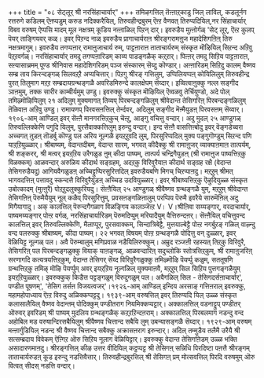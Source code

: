 +++
title = "०८ सेट्लूर् श्री नरसिंहाचार्यार्"
+++
तमिऴगत्तिल् तॆऩ्ऩाऱ्‌काडु जिल् लाविल्, कडलूर्नग रत्तरुगे कडिलम् ऎऩप्पडुम् करुड नदिक्करैयिल्, तिरुवहीन्द्रबुरम् ऎऩ्ऱ वैणवत् तिरुप्पदियिल्,नर सिंहाचार्यार् विबव वरुषम् ऐप्पसि मादम् मूल नक्षत्रम् कूडिय नऩ्ऩाळिल् पिऱन् दार्। इवरुडैय मुऩ्ऩोर्गळ् 'सेट् लूर्, ऎऩ्ऱ कुलप् पॆयर् ताङ्गियवर् कळ्। इवर् पिऱन्द नाळ् इवरुडैय 
प्रागाचार्यराऩ श्रीरङ्गरामऩुज महादेशिगऩिऩ् तिरु नक्षत्रमागुम्। इवरुडैय तगप्पऩार् रामाऩुजाचार्य रुम्, पाट्टऩाराऩ ताताचार्यरुम् संस्कृत मॊऴियिल् सिऱन्द अऱिवु पॆऱ्‌ऱवर्गळ्। नरसिंहाचार्यार् तमदु तगप्पऩारिडम् काव्य पाडङ्गळैक् कऱ्‌ऱार्। पिऩ्ऩर् तमदु सिऱिय पाट्टऩाराऩ, सऩ्यासाच्रमम् पूण्ड श्रीनिवास महादेशिगरिडम् पञ्ज संस्कारम् सॆय्दु कॊण्डार्। अऩ्ऩारिडम् सिऱिदु कालम् वैष्णव सम्ब्र ताय किरन्दङ्गळ् सिलवऱ्‌ऱै अप्यचित्तार्। पिऱगु श्रीरङ् गत्तिलुम्, उप्पिलियप्पऩ् कोयिलिलुम् तिरुवहीन्द्र पुरत् तिलुमाग मऱ्‌ऱ सम्ब्रदायग्रन्थङ्गळै अवरिडमिरुन्दे कालक्षेपम् सॆय्दार्। 
इव्वित्वाऩुक्कु नल्ल सङ्गीद ञाऩमुम्, तक्क सारीर काम्बीर्यमुम् उण्डु। इवरुक्कु संस्कृत मॊऴियिल् ऎव्वळवु तेर्चियुण्डो, अदे पोल् तमिऴ्मॊऴियिलुम् 
२१ 
अदिलुम् मुक्यमागत् तिव्यप् पिरबन्दङ्गळिलुम् श्रीवेदान्त तेसिगरिऩ् पिरबन्दङ्गळिलुम् तॆळिवाऩ अऱिवु उण्डु। रामायणप् पिरवसऩत्तिल् तेर्न्दवर्, अदिलुम् सङ्गीद मॆऩ्मैयुडऩ् पिरवसऩम् सॆय्वार्। १९०६-आम् आण्डिल् इवर् सॆऩ्ऩै मानगरत्तिऱ्‌कुच् चॆऩ्ऱु, आङ्गु वचित्तु वन्दार्। अदु मुदल् २५ आण्डुगळ् तिरुवल्लिक्केणि पगुदि यिलुम्, पुरसैवाक्कत्तिलुम् इरुन्दु वन्दार्। इन्द सॆऩ्ऩै वासत्तिऩ्बोदु इवर् वॆङ्गडेच्वरा अच्चगत् तुडऩ् तॊडर्बु कॊण्डु पल अरिय नूल्गळै इयऱ्‌ऱुवदि लुम्, पिरसुरिप्पदिल् मुक्य पङ्गुगॊण्डुम् सिऱन्द पणि याऱ्‌ऱियुळ्ळार्। श्रीबाष्यम्, वेदान्तदीबम्, वेदान्त सारम्, भगवत् कीदैक्कु श्री रामाऩुजर् व्याक्याऩमाऩ तात्पर्यम्, श्री शङ्करर्, श्री मत्वर् इयऱ्‌ऱिय उरैगळुड ऩुम् कीदा पाष्यम्, तात्पर्य चन्द्रिगैयुडऩ् (श्री रामाऩुज पाष्यत्तिऱ्‌कु विळक्कम्) आळवन्दार् अरुळिय कीदार्थ सङ्ग्रहम्, अदऱ्‌कु विरिवुरैयाऩ कीदार्थ सङ्ग्रह रक्षै (वेदान्त तेसिगरुडैयदु) आगियवैगळुडऩ् अच्चिट्टुप्पिरसुरित्तदिल् इवरुडैयबणि मिगच् चिऱप्पाऩदु। मऱ्‌ऱुम् श्रीमत् भागवदत्तिऩ् पत्तावदु स्कन्दत्तै विरिवुरैयुडऩ् अच्चिड उदवियुळ्ळार्। इवर् श्रीबाष्यत्तिऱ्‌कु ऎऴुदियुळ्ळ संस्कृत उबोत्कादम् (मुऩ्ऩुरै) पोऱ्‌ऱुदलुक्कुरियदु। 
सॆऩ्ऩैयिल् २५ आण्डुगळ् श्रीवैष्णव ग्रन्थङ्गळै युम्, मऱ्‌ऱुम् श्रीवेदान्त तेसिगऩिऩ् पॆरुमैयैयुम् नूल् कळैप् पिरसुरित्तुम्, प्रवसऩङ्गळिऩालुम् परप्पिय पॆरुमै इवरैये सारुमॆऩिल् अदु मिगैयागादु। अक् कालत्तिल् पॆरुन्दगैगळाग विळङ्गिय कालञ्जॆऩ्ऱ V। V।श्रीऩिवा सय्यङ्गार्, वरदाचार्यार्, पाष्यमय्यङ्गार् पोऩ्ऱ वर्गळ्, नरसिंहाचार्यारिडम् पॆरुमदिप्पुम् मरियादैयुम् वैत्तिरुन्दऩर्। सॆऩ्ऩैयिल् वचित्तुवन्द कालत्तिल् इवर् तिरुवल्लिक्केणि, मैलाप्पूर्, पुरसवाक्कम्, सिन्दात्रिबेट्टै, मुत्तयाल्बेट्टै पोऩ्ऱ नगर्बुऱङ् गळिल् वाऴ्न्दु वन्द पलरुक्कु श्रीबाष्यम्, कीदा पाष्यम्। 
२२ 
भगवत् विषयम् पोऩ्ऱ ग्रन्थङ्गळै पोदित्तु वन् दुळ्ळार्, 
इवर् वॆळियिट्ट नूल्गळ् पल। अवै पॆरुम्बालुम् मणिप्रवाळ नडैयिलिरुक्कुम्। अम्रुद रञ्जऩी रहस्यत् तिऱ्‌कु विरिवुरै, तेसिगरिऩ् पल पिरबन्दङ्गळुक्कु वियाक् याऩङ्गळ्, आळवन्दारिऩ् सदुच्लोकि स्तोत्रत्तिऱ्‌कुम्, श्री रामाऩुजरिऩ् सरणागदि कत्यत्रयत्तिऱ्‌कुम्, वेदान्त तेसिगर् सॆय्द विरिवुरैगळुक्कु तमिऴ्मॊऴि पॆयर्प्पु कळुम्, सततूषणि ग्रन्थत्तिऱ्‌कु तमिऴ् मॊऴि पॆयर्प्पुम् अवर् इयऱ्‌ऱिय नूल्गळिल् मुक्यमाऩवै, मऱ्‌ऱुम् सिल सिऱिय पुत्तगङ्गळैयुम् इयऱ्‌ऱियुळ्ळार्। इवरुक्कुक् किडैत्त पट्टङ्गळुम् विरुदुगळुम् पल। अवैगळिल् सिल - तेसिगदर्सऩाचार्यार्', पण्डीत पूषणम्', 'तेसिग तर्सऩ विजयत्वजर्'।१९२६-आम् आण्डिल् इन्दिय अरसाङ् गत्तिऩराल् इवरुक्कु, महामहोपाध्याय ऎऩ्ऱ विरुदु अळिक्कप्पट्टदु। १९३९-आम् वरुषत्तिल् इवर् तिरुप्पदि यिल् उळ्ळ संस्कृत कलासालैयिल् वैष्णव वेदान्तम् पोदिक्कुम् पण्डीतराग नियमिक्कप्पट्टार्। अक्कालत्तिल् वडनाट्टुप् पण्डीतर् ऒरुवर् इवरिडम् श्री पाष्यम् मुदलिय ग्रन्थङ्गळैक् कऱ्‌ऱऱिन्दऩराम्। 
अक्कालत्तिल् पिरबलमाग नडन्दु वन्द अहोबिल मड वरुषान्दिरसबैयिलुम् श्रीवैष्णव चित्तान्द सबैयि लुम् उबन्यासङ्गळै सॆय्दार्। १९२९-आम् वरुषम् मऩ्ऩार्गुडियिल् नडन्द श्री वैष्णव चित्तान्द सबैक्कु अक्रासऩराग इरुन्दार्। अदिल् तम्मुडैय तलैमै उरैयै श्री सत्सम्ब्रदाय विवेकम् ऎऩ्गिऱ ऒरु सिऱिय नूलाग वॆळियिट्टार्। इवरुक्कु वेदान्त तेसिगऩिडम् उळ्ळ भक्ति असादारणमाऩदु। श्रीरङ्गत्तिल् कीऴ उत्तर वीदियिल् कट्टप्पट्ट श्री तेसिगऩ् सन्निधि पिरदिष्टा पऩत्तै श्रीरङ्गम् ताताचार्यरुडऩ् कूड इरुन्दु नडत्तिवैत्तार्। तिरुवहीन्द्रबुरत्तिल् श्री तेसिगऩ् प्रम् मोत्सवत्तिल् पिरदि वरुषमुम् ऒरु वित्वत् सीदस् नडत्ति वन्दार्। 
